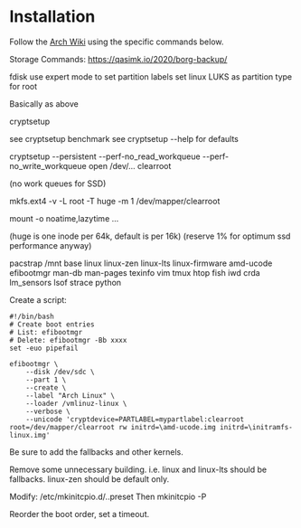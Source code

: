 # Installation

Follow the [Arch Wiki](https://wiki.archlinux.org/title/Installation_guide) using the specific commands below.

Storage Commands: <https://qasimk.io/2020/borg-backup/>

fdisk
use expert mode to set partition labels
set linux LUKS as partition type for root

Basically as above

cryptsetup

see cryptsetup benchmark
see cryptsetup --help for defaults

cryptsetup --persistent --perf-no_read_workqueue --perf-no_write_workqueue open /dev/... clearroot

(no work queues for SSD)

mkfs.ext4 -v -L root -T huge -m 1 /dev/mapper/clearroot

mount -o noatime,lazytime ...

(huge is one inode per 64k, default is per 16k)
(reserve 1% for optimum ssd performance anyway)

pacstrap /mnt base linux linux-zen linux-lts linux-firmware amd-ucode efibootmgr man-db man-pages texinfo vim tmux htop fish iwd crda lm_sensors lsof strace python


Create a script:

```terminal
#!/bin/bash
# Create boot entries
# List: efibootmgr
# Delete: efibootmgr -Bb xxxx
set -euo pipefail

efibootmgr \
    --disk /dev/sdc \
    --part 1 \
    --create \
    --label "Arch Linux" \
    --loader /vmlinuz-linux \
    --verbose \
    --unicode 'cryptdevice=PARTLABEL=mypartlabel:clearroot root=/dev/mapper/clearroot rw initrd=\amd-ucode.img initrd=\initramfs-linux.img'
```

Be sure to add the fallbacks and other kernels.

Remove some unnecessary building. i.e. linux and linux-lts should be fallbacks.
linux-zen should be default only.

Modify: /etc/mkinitcpio.d/..preset
Then mkinitcpio -P

Reorder the boot order, set a timeout.
